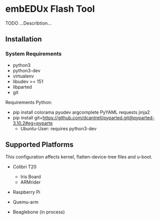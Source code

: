 # embEDUx Flash Tool

TODO ...Describtion...

## Installation

### System Requirements

- python3
- python3-dev
- virtualenv
- libudev >= 151
- libparted
- git

Requirements Python:

- pip install colorama pyudev argcomplete PyYAML requests jinja2
- pip install git+https://github.com/dcantrell/pyparted.git@pyparted-3.10.2#eg=pyparte
    * Ubuntu-User: requires python3-dev


## Supported Platforms

This configuration affects kernel, flatten-device-tree files and u-boot.

 - Colibri T20 
   - Iris Board
   - ARMrider

 - Raspberry Pi

 - Quemu-arm
 
 - Beaglebone (in process)
